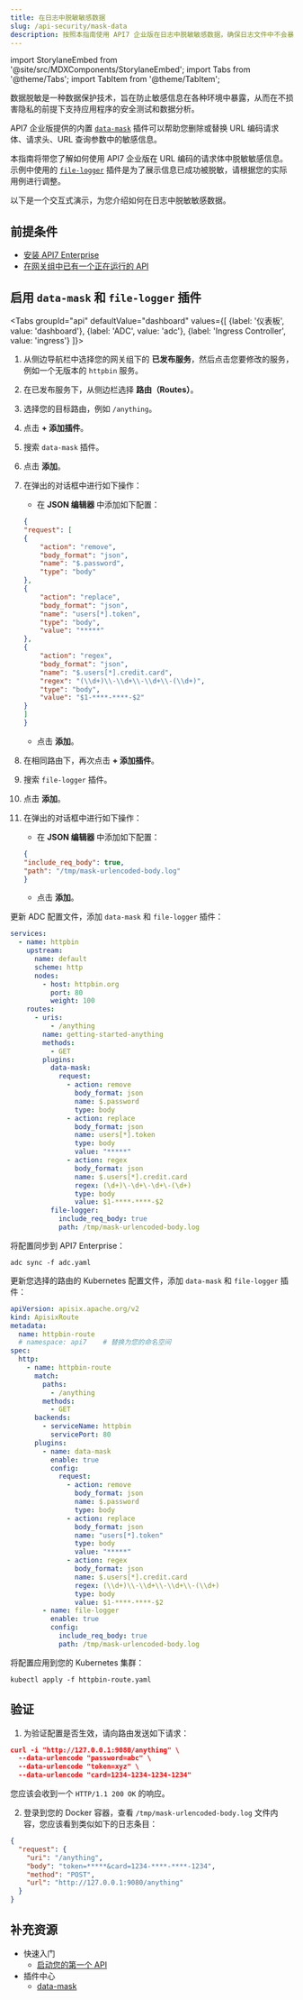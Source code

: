```yaml
---
title: 在日志中脱敏敏感数据
slug: /api-security/mask-data
description: 按照本指南使用 API7 企业版在日志中脱敏敏感数据，确保日志文件中不会暴露机密信息。
---
```


import StorylaneEmbed from '@site/src/MDXComponents/StorylaneEmbed';
import Tabs from '@theme/Tabs';
import TabItem from '@theme/TabItem';

数据脱敏是一种数据保护技术，旨在防止敏感信息在各种环境中暴露，从而在不损害隐私的前提下支持应用程序的安全测试和数据分析。

API7 企业版提供的内置 [`data-mask`](https://docs.api7.ai/hub/data-mask) 插件可以帮助您删除或替换 URL 编码请求体、请求头、URL 查询参数中的敏感信息。

本指南将带您了解如何使用 API7 企业版在 URL 编码的请求体中脱敏敏感信息。示例中使用的 [`file-logger`](https://apisix.apache.org/docs/apisix/plugins/file-logger/) 插件是为了展示信息已成功被脱敏，请根据您的实际用例进行调整。

以下是一个交互式演示，为您介绍如何在日志中脱敏敏感数据。

<StorylaneEmbed src='https://app.storylane.io/demo/xl4f5spwjmu6' />

## 前提条件

- [安装 API7 Enterprise](../getting-started/install-api7-ee.md)
- [在网关组中已有一个正在运行的 API](../getting-started/launch-your-first-api.md)

## 启用 `data-mask` 和 `file-logger` 插件

<Tabs
groupId="api"
defaultValue="dashboard"
values={[
{label: '仪表板', value: 'dashboard'},
{label: 'ADC', value: 'adc'},
{label: 'Ingress Controller', value: 'ingress'}
]}>

<TabItem value="dashboard">

1. 从侧边导航栏中选择您的网关组下的 **已发布服务**，然后点击您要修改的服务，例如一个无版本的 `httpbin` 服务。
2. 在已发布服务下，从侧边栏选择 **路由（Routes）**。
3. 选择您的目标路由，例如 `/anything`。
4. 点击 **+ 添加插件**。
5. 搜索 `data-mask` 插件。
6. 点击 **添加**。
7. 在弹出的对话框中进行如下操作：

    - 在 **JSON 编辑器** 中添加如下配置：

    ```json
    {
    "request": [
    {
        "action": "remove",
        "body_format": "json",
        "name": "$.password",
        "type": "body"
    },
    {
        "action": "replace",
        "body_format": "json",
        "name": "users[*].token",
        "type": "body",
        "value": "*****"
    },
    {
        "action": "regex",
        "body_format": "json",
        "name": "$.users[*].credit.card",
        "regex": "(\\d+)\\-\\d+\\-\\d+\\-(\\d+)",
        "type": "body",
        "value": "$1-****-****-$2"
    }
    ]
    }
    ```

    - 点击 **添加**。

8. 在相同路由下，再次点击 **+ 添加插件**。
9. 搜索 `file-logger` 插件。
10. 点击 **添加**。
11. 在弹出的对话框中进行如下操作：

    - 在 **JSON 编辑器** 中添加如下配置：

    ```json
    {
    "include_req_body": true,
    "path": "/tmp/mask-urlencoded-body.log"
    }
    ```

    - 点击 **添加**。

</TabItem>

<TabItem value="adc">

更新 ADC 配置文件，添加 `data-mask` 和 `file-logger` 插件：

```yaml title="adc.yaml"
services:
  - name: httpbin
    upstream:
      name: default
      scheme: http
      nodes:
        - host: httpbin.org
          port: 80
          weight: 100
    routes:
      - uris:
          - /anything
        name: getting-started-anything
        methods:
          - GET
        plugins:
          data-mask:
            request:
              - action: remove
                body_format: json
                name: $.password
                type: body
              - action: replace
                body_format: json
                name: users[*].token
                type: body
                value: "*****"
              - action: regex
                body_format: json
                name: $.users[*].credit.card
                regex: (\d+)\-\d+\-\d+\-(\d+)
                type: body
                value: $1-****-****-$2
          file-logger:
            include_req_body: true
            path: /tmp/mask-urlencoded-body.log
```

将配置同步到 API7 Enterprise：

```shell
adc sync -f adc.yaml
```

</TabItem>

<TabItem value="ingress">

更新您选择的路由的 Kubernetes 配置文件，添加 `data-mask` 和 `file-logger` 插件：

```yaml title="httpbin-route.yaml"
apiVersion: apisix.apache.org/v2
kind: ApisixRoute
metadata:
  name: httpbin-route
  # namespace: api7    # 替换为您的命名空间
spec:
  http:
    - name: httpbin-route
      match:
        paths:
          - /anything
        methods:
          - GET
      backends:
        - serviceName: httpbin
          servicePort: 80
      plugins:
        - name: data-mask
          enable: true 
          config:
            request:
              - action: remove
                body_format: json
                name: $.password
                type: body
              - action: replace
                body_format: json
                name: "users[*].token"
                type: body
                value: "*****"
              - action: regex
                body_format: json
                name: $.users[*].credit.card
                regex: (\\d+)\\-\\d+\\-\\d+\\-(\\d+)
                type: body
                value: $1-****-****-$2
        - name: file-logger
          enable: true 
          config:
            include_req_body: true
            path: /tmp/mask-urlencoded-body.log
```

将配置应用到您的 Kubernetes 集群：

```shell
kubectl apply -f httpbin-route.yaml
```

</TabItem>

</Tabs>

## 验证

1. 为验证配置是否生效，请向路由发送如下请求：

```json
curl -i "http://127.0.0.1:9080/anything" \
  --data-urlencode "password=abc" \
  --data-urlencode "token=xyz" \
  --data-urlencode "card=1234-1234-1234-1234"
```

您应该会收到一个 `HTTP/1.1 200 OK` 的响应。

2. 登录到您的 Docker 容器，查看 `/tmp/mask-urlencoded-body.log` 文件内容，您应该看到类似如下的日志条目：

```json
{
  "request": {
    "uri": "/anything",
    "body": "token=*****&card=1234-****-****-1234",
    "method": "POST",
    "url": "http://127.0.0.1:9080/anything"
  }
}
```

## 补充资源

- 快速入门
  - [启动您的第一个 API](../getting-started/launch-your-first-api.md)
- 插件中心
  - [data-mask](https://docs.api7.ai/hub/data-mask)
